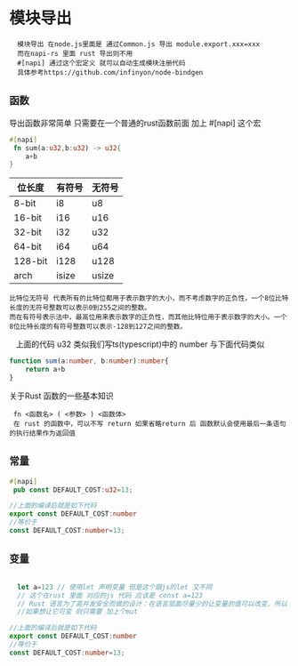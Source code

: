# 模块导出

```
  模块导出 在node.js里面是 通过Common.js 导出 module.export.xxx=xxx
  而在napi-rs 里面 rust 导出则不用
  #[napi] 通过这个宏定义 就可以自动生成模块注册代码
  具体参考https://github.com/infinyon/node-bindgen
```

## `函数`

  导出函数非常简单 只需要在一个普通的rust函数前面 加上  #[napi] 这个宏

```rust
#[napi]
 fn sum(a:u32,b:u32) -> u32{
    a+b
}
```

| 位长度     | 有符号   | 无符号   |
| ------- | ----- | ----- |
| 8-bit   | i8    | u8    |
| 16-bit  | i16   | u16   |
| 32-bit  | i32   | u32   |
| 64-bit  | i64   | u64   |
| 128-bit | i128  | u128  |
| arch    | isize | usize |

    比特位无符号 代表所有的比特位都用于表示数字的大小，而不考虑数字的正负性，一个8位比特长度的无符号整数可以表示0到255之间的整数。
    而在有符号表示法中，最高位用来表示数字的正负性，而其他比特位用于表示数字的大小。一个8位比特长度的有符号整数可以表示-128到127之间的整数。

    上面的代码 u32 类似我们写ts(typescript)中的 number 与下面代码类似

```ts
function sum(a:number, b:number):number{
    return a+b
}
```

关于Rust 函数的一些基本知识

     fn <函数名> ( <参数> ) <函数体> 
     在 rust 的函数中，可以不写 return 如果省略return 后 函数默认会使用最后一条语句的执行结果作为返回值

## `常量`

```rust
#[napi]
 pub const DEFAULT_COST:u32=13;
```

```ts
//上面的编译后就是如下代码
export const DEFAULT_COST:number
//等价于
const DEFAULT_COST:number=13;
```

## `变量`

```rust

  let a=123 // 使用let 声明变量 但是这个跟js的let 又不同
  // 这个在rust 里面 对应的js 代码 应该是 const a=123
  // Rust 语言为了高并发安全而做的设计：在语言层面尽量少的让变量的值可以改变。所以 a 的值不可变。但这不意味着 a 不是"变量"（英文中的 variable），官方文档称 a 这种变量为"不可变变量"。
  //如果想让它可变 则只需要 加上个mut


```

```ts
//上面的编译后就是如下代码
export const DEFAULT_COST:number
//等价于
const DEFAULT_COST:number=13;
```
